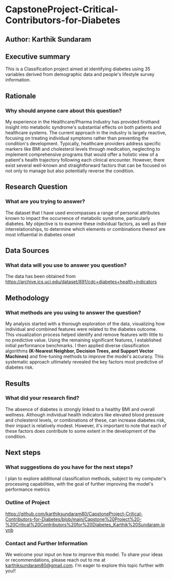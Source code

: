 # CapstoneProject-Critical-Contributors-for-Diabetes

## Author: Karthik Sundaram

## Executive summary
This is a Classification project aimed at identifying diabetes using 35 variables derived from demographic data and people's lifestyle survey information.


## Rationale

### Why should anyone care about this question?
My experience in the Healthcare/Pharma Industry has provided firsthand insight into metabolic syndrome's substantial effects on both patients and healthcare systems. The current approach in the industry is largely reactive, focusing on treating individual symptoms rather than preventing the condition's development. Typically, healthcare providers address specific markers like BMI and cholesterol levels through medication, neglecting to implement comprehensive programs that would offer a holistic view of a patient's health trajectory following each clinical encounter. However, there exist several well-known and straightforward factors that can be focused on not only to manage but also potentially reverse the condition.


## Research Question

### What are you trying to answer?
The dataset that I have used encompasses a range of personal attributes known to impact the occurrence of metabolic syndrome, particularly diabetes. My objective is to examine these individual factors, as well as their interrelationships, to determine which elements or combinations thereof are most influential in diabetes onset

## Data Sources

### What data will you use to answer you question?
The data has been obtained from https://archive.ics.uci.edu/dataset/891/cdc+diabetes+health+indicators

## Methodology

### What methods are you using to answer the question?
My analysis started with a thorough exploration of the data, visualizing how individual and combined features were related to the diabetes outcome. This visualization process helped identify and remove features with little to no predictive value. Using the remaining significant features, I established initial performance benchmarks. I then applied diverse classification algorithms <b> (K-Nearest Neighbor, Decision Trees, and Support Vector Machines)</b> and fine-tuning methods to improve the model's accuracy.  This systematic approach ultimately revealed the key factors most predictive of diabetes risk.

## Results

### What did your research find?
The absence of diabetes is strongly linked to a healthy BMI and overall wellness. Although individual health indicators like elevated blood pressure and cholesterol levels, or combinations of these, can increase diabetes risk, their impact is relatively modest. However, it's important to note that each of these factors does contribute to some extent in the development of the condition.

## Next steps

### What suggestions do you have for the next steps?
I plan to explore additional classification methods, subject to my computer's processing capabilities, with the goal of further improving the model's performance metrics

### Outline of Project
https://github.com/karthiksundaram80/CapstoneProject-Critical-Contributors-for-Diabetes/blob/main/Capstone%20Project%20-%20Critical%20Contributors%20for%20Diabetes_Karthik%20Sundaram.ipynb

### Contact and Further Information
We welcome your input on how to improve this model. To share your ideas or recommendations, please reach out to me at karthiksundaram80@gmail.com. I'm eager to explore this topic further with you!!

